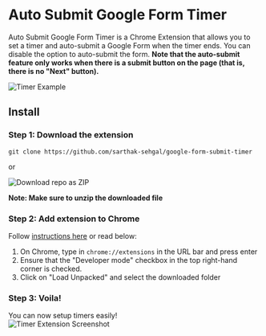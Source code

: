 # Auto Submit Google Form Timer

Auto Submit Google Form Timer is a Chrome Extension that allows you to set a timer and auto-submit a Google Form when the timer ends. You can disable the option to auto-submit the form. **Note that the auto-submit feature only works when there is a submit button on the page (that is, there is no "Next" button).**

<img src="https://i.imgur.com/lagkhb8.png" alt="Timer Example" style="max-width: 400px" />

## Install

### Step 1: Download the extension

```
git clone https://github.com/sarthak-sehgal/google-form-submit-timer
```

or

<img src="https://i.imgur.com/HbzOSEb.png" alt="Download repo as ZIP" style="max-width: 400px" />

**Note: Make sure to unzip the downloaded file**

### Step 2: Add extension to Chrome

Follow [instructions here](https://webkul.com/blog/how-to-install-the-unpacked-extension-in-chrome/) or read below:

1. On Chrome, type in `chrome://extensions` in the URL bar and press enter
2. Ensure that the "Developer mode" checkbox in the top right-hand corner is checked.
3. Click on "Load Unpacked" and select the downloaded folder

### Step 3: Voila!

You can now setup timers easily!  
<img src="https://i.imgur.com/p71LLt5.png" alt="Timer Extension Screenshot" style="max-width: 300px" />

